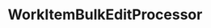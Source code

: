 ---
optionsClassName: 
optionsClassFullName: 
configurationSamples: []
description: This processor allows you to make changes in place where we load from teh Target and update the Target. This is used for bulk updates with the most common reason being a process template change.
className: WorkItemBulkEditProcessor
typeName: Processors
architecture: v1
options: []
status: missng XML code comments
processingTarget: WorkItem
classFile: /src/MigrationTools.Clients.AzureDevops.ObjectModel/Processors/WorkItemBulkEditProcessor.cs
optionsClassFile: 

redirectFrom:
- /Reference/v1/Processors//
layout: reference
toc: true
permalink: /Reference/Processors/WorkItemBulkEditProcessor/
title: WorkItemBulkEditProcessor
categories:
- Processors
- v1
topics:
- topic: notes
  path: /Processors/WorkItemBulkEditProcessor-notes.md
  exists: false
  markdown: ''
- topic: introduction
  path: /Processors/WorkItemBulkEditProcessor-introduction.md
  exists: false
  markdown: ''

---